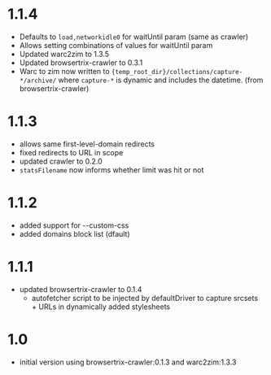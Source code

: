 # 1.1.4

- Defaults to `load,networkidle0` for waitUntil param (same as crawler)
- Allows setting combinations of values for waitUntil param
- Updated warc2zim to 1.3.5
- Updated browsertrix-crawler to 0.3.1
- Warc to zim now written to `{temp_root_dir}/collections/capture-*/archive/` where
  `capture-*` is dynamic and includes the datetime. (from browsertrix-crawler)

# 1.1.3

- allows same first-level-domain redirects
- fixed redirects to URL in scope
- updated crawler to 0.2.0
- `statsFilename` now informs whether limit was hit or not

# 1.1.2

- added support for --custom-css
- added domains block list (dfault)

# 1.1.1

- updated browsertrix-crawler to 0.1.4
  - autofetcher script to be injected by defaultDriver to capture srcsets + URLs in dynamically added stylesheets

# 1.0

- initial version using browsertrix-crawler:0.1.3 and warc2zim:1.3.3

